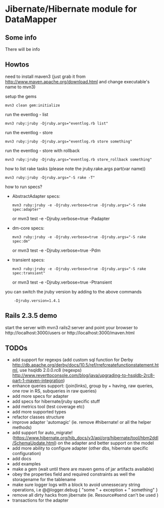 Jibernate/Hibernate module for DataMapper
=========================================

Some info
---------

There will be info

Howtos
---------

need to install maven3 (just grab it from http://www.maven.apache.org/download.html and change executable's name to mvn3)

setup the gems

    mvn3 clean gem:initialize

run the eventlog - list

    mvn3 ruby:jruby -Djruby.args="eventlog.rb list"

run the eventlog - store

    mvn3 ruby:jruby -Djruby.args="eventlog.rb store something"
    
run the eventlog - store with rollback

    mvn3 ruby:jruby -Djruby.args="eventlog.rb store_rollback something"

how to list rake tasks (please note the jruby.rake.args part(var name))

    mvn3 ruby:jruby -Djruby.args="-S rake -T"

how to run specs?

  * AbstractAdapter specs:

        mvn3 ruby:jruby -e -Djruby.verbose=true -Djruby.args="-S rake spec:adapter"
	or
        mvn3 test -e -Djruby.verbose=true -Padapter

  * dm-core specs:

        mvn3 ruby:jruby -e -Djruby.verbose=true -Djruby.args="-S rake spec:dm"
	or
        mvn3 test -e -Djruby.verbose=true -Pdm

  * transient specs:

        mvn3 ruby:jruby -e -Djruby.verbose=true -Djruby.args="-S rake spec:transient"
	or
        mvn3 test -e -Djruby.verbose=true -Ptransient

you can switch the jruby version by adding to the above commands

        -Djruby.version=1.4.1

Rails 2.3.5 demo
----------------

start the server with
        mvn3 rails2:server
and point your browser to
        http://localhost:3000/users
or
        http://localhost:3000/maven.html

TODOs
---------

- add support for regexps (add custom sql function for Derby http://db.apache.org/derby/docs/10.5/ref/rrefcreatefunctionstatement.html,
  use hsqldb 2.0.0.rc8 (regexps) http://www.reverttoconsole.com/blog/java/upgrading-to-hsqldb-2rc8-part-1-maven-integration)
- enhance queries support: (join(links), group by + having, raw queries, one row in RS, subqueries in raw queries)
- add more specs for adapter
- add specs for hibernate/jruby specific stuff
- add metrics tool (test coverage etc)
- add more supported types
- refactor classes structure
- improve adapter 'automagic' (ie. remove #hibernate! or all the helper methods)
- add support for auto_migrate! (https://www.hibernate.org/hib_docs/v3/api/org/hibernate/tool/hbm2ddl/SchemaUpdate.html) on the adapter and better support on the model
- add more ability to configure adapter (other dbs, hibernate specific configuration)
- add docs
- add examples
- make a gem (wait until there are maven gems of jar artifacts available)
- obey the properties field and required constraints as well the storagename for the tablename
- make sure logger logs with a block to avoid unnessecary string operations, i.e @@logger.debug { "some " + exception + " something" }
- remove all dirty hacks from jibernate (ie.  Resource#send can't be used )
- transactions for the adapter